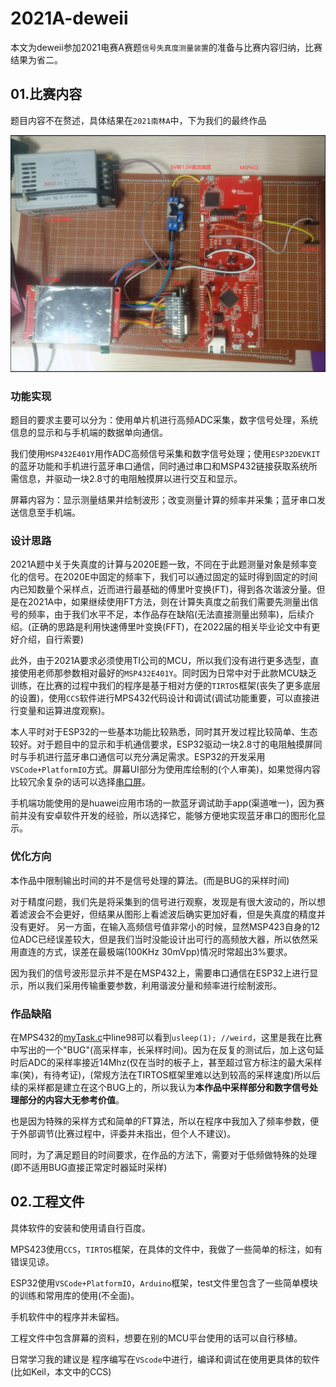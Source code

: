 # 2021A-deweii

本文为deweii参加2021电赛A赛题`信号失真度测量装置`的准备与比赛内容归纳，比赛结果为省二。

## 01.比赛内容

题目内容不在赘述，具体结果在`2021南林A`中，下为我们的最终作品

![](01.比赛内容/解释图.png)

### 功能实现

题目的要求主要可以分为：使用单片机进行高频ADC采集，数字信号处理，系统信息的显示和与手机端的数据单向通信。

我们使用`MSP432E401Y`用作ADC高频信号采集和数字信号处理；使用`ESP32DEVKIT`的蓝牙功能和手机进行蓝牙串口通信，同时通过串口和MSP432链接获取系统所需信息，并驱动一块2.8寸的电阻触摸屏以进行交互和显示。

屏幕内容为：显示测量结果并绘制波形；改变测量计算的频率并采集；蓝牙串口发送信息至手机端。

### 设计思路

2021A题中关于失真度的计算与2020E题一致，不同在于此题测量对象是频率变化的信号。在2020E中固定的频率下，我们可以通过固定的延时得到固定的时间内已知数量个采样点，近而进行最基础的傅里叶变换(FT)，得到各次谐波分量。但是在2021A中，如果继续使用FT方法，则在计算失真度之前我们需要先测量出信号的频率，由于我们水平不足，本作品存在缺陷(无法直接测量出频率)，后续介绍。(正确的思路是利用快速傅里叶变换(FFT)，在2022届的相关毕业论文中有更好介绍，自行索要)

此外，由于2021A要求必须使用TI公司的MCU，所以我们没有进行更多选型，直接使用老师那参数相对最好的`MSP432E401Y`。同时因为日常中对于此款MCU缺乏训练，在比赛的过程中我们的程序是基于相对方便的`TIRTOS`框架(丧失了更多底层的设置)，使用`CCS`软件进行MPS432代码设计和调试(调试功能重要，可以直接进行变量和运算进度观察)。

本人平时对于ESP32的一些基本功能比较熟悉，同时其开发过程比较简单、生态较好。对于题目中的显示和手机通信要求，ESP32驱动一块2.8寸的电阻触摸屏同时与手机进行蓝牙串口通信可以充分满足需求。ESP32的开发采用`VSCode+PlatformIO`方式。屏幕UI部分为使用库绘制的(个人审美)，如果觉得内容比较冗余复杂的话可以选择[串口屏](https://s.taobao.com/search?q=%E4%B8%B2%E5%8F%A3%E5%B1%8F)。

手机端功能使用的是huawei应用市场的一款蓝牙调试助手app(渠道唯一)，因为赛前并没有安卓软件开发的经验，所以选择它，能够方便地实现蓝牙串口的图形化显示。

### 优化方向

本作品中限制输出时间的并不是信号处理的算法。(而是BUG的采样时间)

对于精度问题，我们先是将采集到的信号进行观察，发现是有很大波动的，所以想着滤波会不会更好，但结果从图形上看滤波后确实更加好看，但是失真度的精度并没有更好。
另一方面，在输入高频信号值非常小的时候，显然MSP423自身的12位ADC已经误差较大，但是我们当时没能设计出可行的高频放大器，所以依然采用直连的方式，误差在最极端(100KHz 30mVpp)情况时常超出3%要求。

因为我们的信号波形显示并不是在MSP432上，需要串口通信在ESP32上进行显示，所以我们采用传输重要参数，利用谐波分量和频率进行绘制波形。

### 作品缺陷

在MPS432的[myTask.c](02.%E5%B7%A5%E7%A8%8B%E6%96%87%E4%BB%B6/2021A-MSP432/src/myTask.c)中line98可以看到`usleep(1); //weird`，这里是我在比赛中写出的一个"BUG"(高采样率，长采样时间)。因为在反复的测试后，加上这句延时后ADC的采样率接近14Mhz(仅在当时的板子上，甚至超过官方标注的最大采样率(笑)，有待考证)，(常规方法在TIRTOS框架里难以达到较高的采样速度)所以后续的采样都是建立在这个BUG上的，所以我认为**本作品中采样部分和数字信号处理部分的内容大无参考价值**。

也是因为特殊的采样方式和简单的FT算法，所以在程序中我加入了频率参数，便于外部调节(比赛过程中，评委并未指出，但个人不建议)。

同时，为了满足题目的时间要求，在作品的方法下，需要对于低频做特殊的处理(即不适用BUG直接正常定时器延时采样)

## 02.工程文件

具体软件的安装和使用请自行百度。

MPS423使用`CCS`，`TIRTOS`框架，在具体的文件中，我做了一些简单的标注，如有错误见谅。

ESP32使用`VSCode+PlatformIO`，`Arduino`框架，test文件里包含了一些简单模块的训练和常用库的使用(不全面)。

手机软件中的程序并未留档。

工程文件中包含屏幕的资料，想要在别的MCU平台使用的话可以自行移植。

日常学习我的建议是 程序编写在`VScode`中进行，编译和调试在使用更具体的软件(比如Keil，本文中的CCS)
